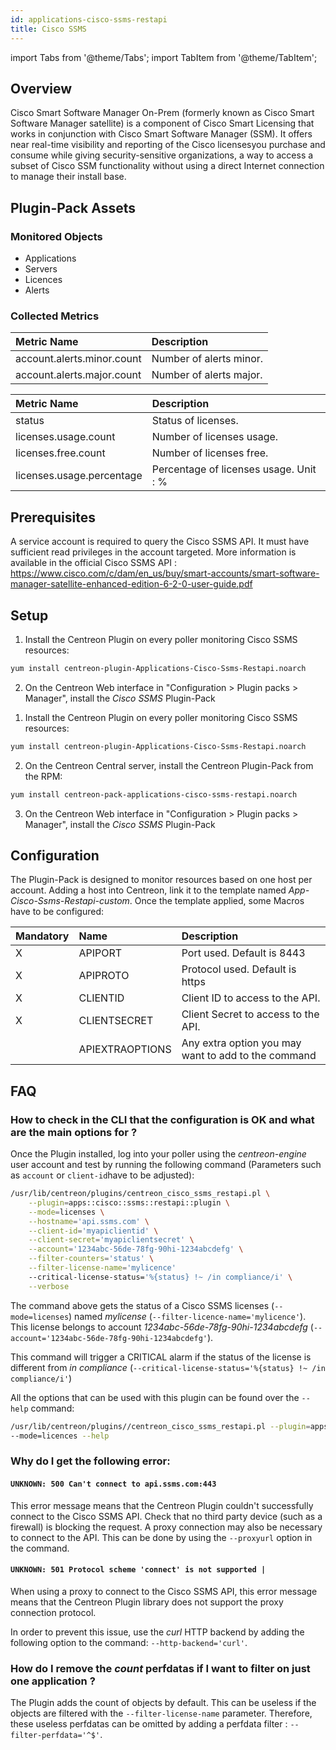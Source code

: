 ```yaml
---
id: applications-cisco-ssms-restapi
title: Cisco SSMS
---
```

import Tabs from '@theme/Tabs';
import TabItem from '@theme/TabItem';


## Overview

Cisco Smart Software Manager On-Prem (formerly known as Cisco Smart Software Manager satellite) is a component of Cisco Smart Licensing
that works in conjunction with Cisco Smart Software Manager (SSM).
It offers near real-time visibility and reporting of the Cisco licensesyou purchase and consume while giving security-sensitive organizations,
a way to access a subset of Cisco SSM functionality without using a direct Internet connection to manage their install base.

## Plugin-Pack Assets

### Monitored Objects

* Applications
* Servers
* Licences
* Alerts

### Collected Metrics

<Tabs groupId="sync">
<TabItem value="Alerts" label="Alerts">

| Metric Name                | Description              |
| :------------------------- | :------------------------|
| account.alerts.minor.count | Number of alerts minor.  |
| account.alerts.major.count | Number of alerts major.  |

</TabItem>
<TabItem value="Licenses" label="Licenses">

| Metric Name                | Description                              |
| :------------------------- | :--------------------------------------- |
| status                     | Status of licenses.                      |
| licenses.usage.count       | Number of licenses usage.                |
| licenses.free.count        | Number of licenses free.                 |
| licenses.usage.percentage  | Percentage of licenses usage. Unit : %   |

</TabItem>
</Tabs>

## Prerequisites

A service account is required to query the Cisco SSMS API. It must have sufficient read privileges in the account targeted.
More information is available in the official Cisco SSMS API : https://www.cisco.com/c/dam/en_us/buy/smart-accounts/smart-software-manager-satellite-enhanced-edition-6-2-0-user-guide.pdf

## Setup

<Tabs groupId="sync">
<TabItem value="Online License" label="Online License">

1. Install the Centreon Plugin on every poller monitoring Cisco SSMS resources:

```bash
yum install centreon-plugin-Applications-Cisco-Ssms-Restapi.noarch
```

2. On the Centreon Web interface in "Configuration > Plugin packs > Manager", install the *Cisco SSMS* Plugin-Pack

</TabItem>
<TabItem value="Offline License" label="Offline License">

1. Install the Centreon Plugin on every poller monitoring Cisco SSMS resources:

```bash
yum install centreon-plugin-Applications-Cisco-Ssms-Restapi.noarch
```

2. On the Centreon Central server, install the Centreon Plugin-Pack from the RPM:

```bash
yum install centreon-pack-applications-cisco-ssms-restapi.noarch
```

3. On the Centreon Web interface in "Configuration > Plugin packs > Manager", install the *Cisco SSMS* Plugin-Pack

</TabItem>
</Tabs>

## Configuration

The Plugin-Pack is designed to monitor resources based on one host per account.
Adding a host into Centreon, link it to the template named *App-Cisco-Ssms-Restapi-custom*. 
Once the template applied, some Macros have to be configured:

| Mandatory   | Name                    | Description                                                               |
| :---------- | :--------------------- | :------------------------------------------------------------------------- |
| X           | APIPORT                | Port used. Default is 8443                                                 |
| X           | APIPROTO               | Protocol used. Default is https                                            |
| X           | CLIENTID               | Client ID to access to the API.                                            |
| X           | CLIENTSECRET           | Client Secret to access to the API.                                        |
|             | APIEXTRAOPTIONS        | Any extra option you may want to add to the command                        |

## FAQ

### How to check in the CLI that the configuration is OK and what are the main options for ?

Once the Plugin installed, log into your poller using the *centreon-engine* user account and test by running the following command 
(Parameters such as ```account``` or ```client-id```have to be adjusted):

```bash
/usr/lib/centreon/plugins/centreon_cisco_ssms_restapi.pl \
    --plugin=apps::cisco::ssms::restapi::plugin \
    --mode=licenses \
    --hostname='api.ssms.com' \
    --client-id='myapiclientid' \
    --client-secret='myapiclientsecret' \
    --account='1234abc-56de-78fg-90hi-1234abcdefg' \
    --filter-counters='status' \
    --filter-license-name='mylicence'
    --critical-license-status='%{status} !~ /in compliance/i' \
    --verbose
```

The command above gets the status of a Cisco SSMS licenses (```--mode=licenses```) named *mylicense* (```--filter-licence-name='mylicence'```). 
This license belongs to account *1234abc-56de-78fg-90hi-1234abcdefg* (```--account='1234abc-56de-78fg-90hi-1234abcdefg'```). 

This command will trigger a CRITICAL alarm if the status of the license is different from *in compliance* (```--critical-license-status='%{status} !~ /in compliance/i'```) 

All the options that can be used with this plugin can be found over the ```--help``` command:

```bash
/usr/lib/centreon/plugins//centreon_cisco_ssms_restapi.pl --plugin=apps::cisco::ssms::restapi::plugin 
--mode=licences --help
```

### Why do I get the following error: 

#### ```UNKNOWN: 500 Can't connect to api.ssms.com:443```

This error message means that the Centreon Plugin couldn't successfully connect to the Cisco SSMS API.
Check that no third party device (such as a firewall) is blocking the request.
A proxy connection may also be necessary to connect to the API. This can be done by using the ```--proxyurl``` option in the command.

#### ```UNKNOWN: 501 Protocol scheme 'connect' is not supported |``` 

When using a proxy to connect to the Cisco SSMS API, this error message means that the Centreon Plugin library does not support
the proxy connection protocol.

In order to prevent this issue, use the *curl* HTTP backend by adding the following option to the command: ```--http-backend='curl'```.

### How do I remove the *count* perfdatas if I want to filter on just one application ?

The Plugin adds the count of objects by default. This can be useless if the objects are filtered with the ```--filter-license-name``` parameter.
Therefore, these useless perfdatas can be omitted by adding a perfdata filter : ```--filter-perfdata='^$'```.
